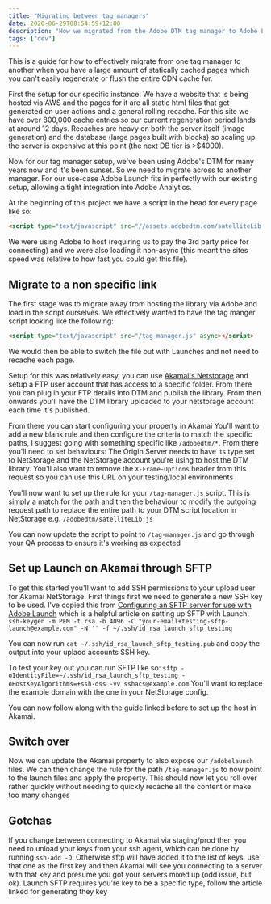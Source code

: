 ```yaml
---
title: "Migrating between tag managers"
date: 2020-06-29T08:54:59+12:00
description: "How we migrated from the Adobe DTM tag manager to Adobe Launch tag manager using Akamai"
tags: ["dev"]
---
```


This is a guide for how to effectively migrate from one tag manager to another when you have a large amount of statically cached pages which you can't easily regenerate or flush the entire CDN cache for.

First the setup for our specific instance:
We have a website that is being hosted via AWS and the pages for it are all static html files that get generated on user actions and a general rolling recache. For this site we have over 800,000 cache entries so our current regeneration period lands at around 12 days. Recaches are heavy on both the server itself (image generation) and the database (large pages built with blocks) so scaling up the server is expensive at this point (the next DB tier is >$4000).

Now for our tag manager setup, we've been using Adobe's DTM for many years now and it's been sunset. So we need to migrate across to another manager. For our use-case Adobe Launch fits in perfectly with our existing setup, allowing a tight integration into Adobe Analytics.

At the beginning of this project we have a script in the head for every page like so:
```html
<script type="text/javascript" src="//assets.adobedtm.com/satelliteLib.js"></script>
```

We were using Adobe to host (requiring us to pay the 3rd party price for connecting) and we were also loading it non-async (this meant the sites speed was relative to how fast you could get this file).

## Migrate to a non specific link
The first stage was to migrate away from hosting the library via Adobe and load in the script ourselves. We effectively wanted to have the tag manger script looking like the following:
```html
<script type="text/javascript" src="/tag-manager.js" async></script>
```

We would then be able to switch the file out with Launches and not need to recache each page.

Setup for this was relatively easy, you can use [Akamai's Netstorage](https://learn.akamai.com/en-us/webhelp/netstorage/netstorage-user-guide/GUID-E6CE2D96-969E-4AD1-B509-6C34A43AD9A9.html) and setup a FTP user account that has access to a specific folder. From there you can plug in your FTP details into DTM and publish the library. From then onwards you'll have the DTM library uploaded to your netstorage account each time it's published.

From there you can start configuring your property in Akamai
You'll want to add a new blank rule and then configure the criteria to match the specific paths, I suggest going with something specific like `/adobedtm/*`.
From there you'll need to set behaviours: The Origin Server needs to have its type set to NetStorage and the NetStorage account you're using to host the DTM library. You'll also want to remove the `X-Frame-Options` header from this request so you can use this URL on your testing/local environments

You'll now want to set up the rule for your `/tag-manager.js` script. This is simply a match for the path and then the behaviour to modify the outgoing request path to replace the entire path to your DTM script location in NetStorage e.g. `/adobedtm/satelliteLib.js`

You can now update the script to point to `/tag-manager.js` and go through your QA process to ensure it's working as expected

## Set up Launch on Akamai through SFTP
To get this started you'll want to add SSH permissions to your upload user for Akamai NetStorage. First things first we need to generate a new SSH key to be used. I've copied this from [Configuring an SFTP server for use with Adobe Launch](https://medium.com/launch-by-adobe/configuring-an-sftp-server-for-use-with-adobe-launch-bc626027e5a6) which is a helpful article on setting up SFTP with Launch.
`ssh-keygen -m PEM -t rsa -b 4096 -C "your-email+testing-sftp-launch@example.com" -N '' -f ~/.ssh/id_rsa_launch_sftp_testing`

You can now run `cat ~/.ssh/id_rsa_launch_sftp_testing.pub` and copy the output into your uplaod accounts SSH key.

To test your key out you can run SFTP like so: `sftp -oIdentityFile=~/.ssh/id_rsa_launch_sftp_testing -oHostKeyAlgorithms=+ssh-dss -vv sshacs@example.com`
You'll want to replace the example domain with the one in your NetStorage config.

You can now follow along with the guide linked before to set up the host in Akamai.

## Switch over
Now we can update the Akamai property to also expose our `/adobelaunch` files. We can then change the rule for the path `/tag-manager.js` to now point to the launch files and apply the property. This should now let you roll over rather quickly without needing to quickly recache all the content or make too many changes

## Gotchas
If you change between connecting to Akamai via staging/prod then you need to unload your keys from your ssh agent, which can be done by running `ssh-add -D`. Otherwise sftp will have added it to the list of keys, use that one as the first key and then Akamai will see you connecting to a server with that key and presume you got your servers mixed up (odd issue, but ok).
Launch SFTP requires you're key to be a specific type, follow the article linked for generating they key
